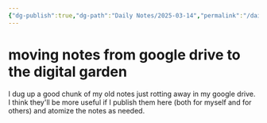 ```yaml
---
{"dg-publish":true,"dg-path":"Daily Notes/2025-03-14","permalink":"/daily-notes/2025-03-14/","noteIcon":"","created":"2025-03-14"}
---
```

# moving notes from google drive to the digital garden
I dug up a good chunk of my old notes just rotting away in my google drive. I think they'll be more useful if I publish them here (both for myself and for others) and atomize the notes as needed. 
